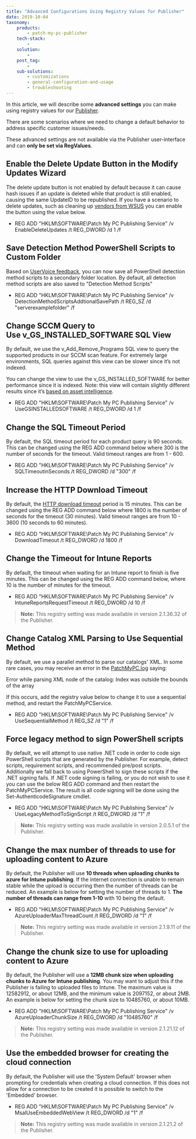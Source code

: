 ```yaml
---
title: "Advanced Configurations Using Registry Values for Publisher"
date: 2019-10-04
taxonomy:
    products:
        - patch-my-pc-publisher
    tech-stack:
        - 
    solution:
        - 
    post_tag:
        - 
    sub-solutions:
        - customizations
        - general-configuration-and-usage
        - troubleshooting
---
```


In this article, we will describe some **advanced settings** you can make using registry values for our [Publisher](/docs).

There are some scenarios where we need to change a default behavior to address specific customer issues/needs. 

These advanced settings are not available via the Publisher user-interface and can **only be set via RegValues**.

## Enable the Delete Update Button in the Modify Updates Wizard

The delete update button is not enabled by default because it can cause hash issues if an update is deleted while that product is still enabled, causing the same UpdateID to be republished. If you have a scenario to delete updates, such as cleaning up [vendors from WSUS](/an-error-occurred-while-publishing-an-update-to-wsus-publishing-operation-failed-too-many-locally-published-categories) you can enable the button using the value below.

- REG ADD "HKLM\\SOFTWARE\\Patch My PC Publishing Service" /v EnableDeleteUpdates /t REG\_DWORD /d 1 /f

## Save Detection Method PowerShell Scripts to Custom Folder

Based on [UserVoice feedback](https://ideas.patchmypc.com/ideas/PATCHMYPC-I-317), you can now save all PowerShell detection method scripts to a secondary folder location. By default, all detection method scripts are also saved to "Detection Method Scripts"

- REG ADD "HKLM\\SOFTWARE\\Patch My PC Publishing Service" /v DetectionMethodScriptsAddtionalSavePath /t REG\_SZ /d "serverexamplefolder" /f

## Change SCCM Query to Use v\_GS\_INSTALLED\_SOFTWARE SQL View

By default, we use the v\_Add\_Remove\_Programs SQL view to query the supported products in our SCCM scan feature. For extremely large environments, SQL queries against this view can be slower since it’s not indexed.

You can change the view to use the v\_GS\_INSTALLED\_SOFTWARE for better performance since it is indexed. Note: this view will contain slightly different results since it’s [based on asset intelligence](https://www.enhansoft.com/configuration-manager-and-asset-intelligence/).

- REG ADD "HKLM\\SOFTWARE\\Patch My PC Publishing Service" /v UseGSINSTALLEDSOFTWARE /t REG\_DWORD /d 1 /f

## Change the SQL Timeout Period

By default, the SQL timeout period for each product query is 90 seconds. This can be changed using the REG ADD command below where 300 is the number of seconds for the timeout. Valid timeout ranges are from 1 - 600.

- REG ADD "HKLM\\SOFTWARE\\Patch My PC Publishing Service" /v SQLTimeoutinSeconds /t REG\_DWORD /d "300" /f

## Increase the HTTP Download Timeout

By default, the [HTTP download timeout](https://docs.microsoft.com/en-us/dotnet/api/system.net.httpwebrequest.timeout?view=netframework-4.8) period is 15 minutes. This can be changed using the REG ADD command below where 1800 is the number of seconds for the timeout (30 minutes). Valid timeout ranges are from 10 - 3600 (10 seconds to 60 minutes).

- REG ADD "HKLM\\SOFTWARE\\Patch My PC Publishing Service" /v DownloadTimeout /t REG\_DWORD /d 1800 /f

## Change the Timeout for Intune Reports

By default, the timeout when waiting for an Intune report to finish is five minutes. This can be changed using the REG ADD command below, where 10 is the number of minutes for the timeout.

- REG ADD "HKLM\\SOFTWARE\\Patch My PC Publishing Service" /v IntuneReportsRequestTimeout /t REG\_DWORD /d 10 /f

> **Note:** This registry setting was made available in version 2.1.36.32 of the Publisher.

## Change Catalog XML Parsing to Use Sequential Method

By default, we use a parallel method to parse our catalogs' XML. In some rare cases, you may receive an error in the [PatchMyPC.log](https://patchmypc.com/collecting-log-files-for-patch-my-pc-support#publishing-service-logs) saying:

Error while parsing XML node of the catalog: Index was outside the bounds of the array

If this occurs, add the registry value below to change it to use a sequential method, and restart the PatchMyPCService.

- REG ADD "HKLM\\SOFTWARE\\Patch My PC Publishing Service" /v UseSequentialMethod /t REG\_SZ /d "1" /f

## Force legacy method to sign PowerShell scripts

By default, we will attempt to use native .NET code in order to code sign PowerShell scripts that are generated by the Publisher. For example, detect scripts, requirement scripts, and recommended pre/post scripts. Additionally we fall back to using PowerShell to sign these scripts if the .NET signing fails. If .NET code signing is failing, or you do not wish to use it you can use the below REG ADD command and then restart the PatchMyPCService. The result is all code signing will be done using the Set-AuthenticodeSignature cmdlet.

- REG ADD "HKLM\\SOFTWARE\\Patch My PC Publishing Service" /v UseLegacyMethodToSignScript /t REG\_DWORD /d "1" /f

> **Note:** This registry setting was made available in version 2.0.5.1 of the Publisher.

## Change the max number of threads to use for uploading content to Azure

By default, the Publisher will use **10 threads when uploading chunks to azure for Intune publishing**. If the internet connection is unable to remain stable while the upload is occurring then the number of threads can be reduced. An example is below for setting the number of threads to 1. **The number of threads can range from 1-10** with 10 being the default.

- REG ADD "HKLM\\SOFTWARE\\Patch My PC Publishing Service" /v AzureUploaderMaxThreadCount /t REG\_DWORD /d "1" /f

> **Note:** This registry setting was made available in version 2.1.9.11 of the Publisher.

## Change the chunk size to use for uploading content to Azure

By default, the Publisher will use a **12MB chunk size when uploading chunks to Azure for Intune publishing**. You may want to adjust this if the Publisher is failing to uploaded files to Intune. The maximum value is 12582912, or about 12MB, and the minimum value is 2097152, or about 2MB. An example is below for setting the chunk size to 10485760, or about 10MB.

- REG ADD "HKLM\\SOFTWARE\\Patch My PC Publishing Service" /v AzureUploaderChunkSize /t REG\_DWORD /d "10485760" /f

> **Note:** This registry setting was made available in version 2.1.21.12 of the Publisher.

## Use the embedded browser for creating the cloud connection

By default, the Publisher will use the 'System Default' browser when prompting for credentials when creating a cloud connection. If this does not allow for a connection to be created it is possible to switch to the 'Embedded' browser.

- REG ADD "HKLM\\SOFTWARE\\Patch My PC Publishing Service" /v MsalUseEmbeddedWebView /t REG\_DWORD /d "1" /f

> **Note:** This registry setting was made available in version 2.1.21.2 of the Publisher.